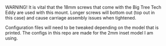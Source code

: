 WARNING! It is vital that the 18mm screws that come with the Big Tree Tech Eddy are used with this mount. Longer screws will bottom out (top out in this case) and cause carriage assembly issues when tightened.

Configuration files will need to be tweaked depending on the model that is printed. The configs in this repo are made for the 2mm inset model I am using.
